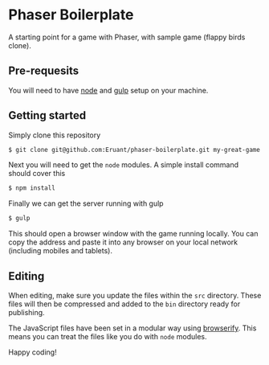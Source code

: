 # Phaser Boilerplate

A starting point for a game with Phaser, with sample game (flappy birds clone).

## Pre-requesits

You will need to have [node][node] and [gulp][gulp] setup on your machine.

## Getting started

Simply clone this repository

```sh
$ git clone git@github.com:Eruant/phaser-boilerplate.git my-great-game
```
Next you will need to get the `node` modules. A simple install command should cover this

```sh
$ npm install
```

Finally we can get the server running with gulp

```sh
$ gulp
```

This should open a browser window with the game running locally. You can copy the address and paste it into any browser on your local network (including mobiles and tablets).

## Editing

When editing, make sure you update the files within the `src` directory. These files will then be compressed and added to the `bin` directory ready for publishing.

The JavaScript files have been set in a modular way using [browserify][browserify]. This means you can treat the files like you do with `node` modules.

Happy coding!

[node]:       http://nodejs.org/
[gulp]:       http://gulpjs.com/
[browserify]: http://browserify.org/

